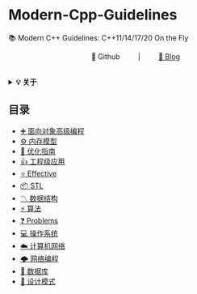 # Modern-Cpp-Guidelines
📚 Modern C++ Guidelines: C++11/14/17/20 On the Fly

<div align="center">
📖 Github
&emsp;&emsp; | &emsp;&emsp;
<a href="http://www.taochao.online/">🍭 Blog</a>
</div> 
<br>

<b><details><summary>💡 关于</summary></b>

</details>

## 目录

* [➕ 面向对象高级编程](#-oop)
* [⚙️ 内存模型](#-内存模型)
* [🔱 优化指南](#-性能优化)
* [👍 工程级应用](#-性能优化)
* [⭐️ Effective](#️-effective)
* [📦 STL](#-stl)
* [〽️ 数据结构](#️-数据结构)
* [⚡️ 算法](#️-算法)
* [❓ Problems](#-problems)
* [💻 操作系统](#-操作系统)
* [☁️ 计算机网络](#️-计算机网络)
* [🌩 网络编程](#-网络编程)
* [💾 数据库](#-数据库)
* [📏 设计模式](#-设计模式)





